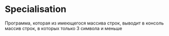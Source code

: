 # Specialisation
Программа, которая из имеющегося массива строк, выводит в консоль массив строк, в которых только 3 символа и меньше
